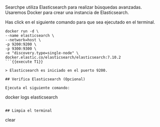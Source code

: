 Searchpe utiliza Elasticsearch para realizar búsquedas avanzadas. Usaremos Docker para crear una instancia de Elasticsearch.

Has click en el siguiente comando para que sea ejecutado en el terminal.

```
docker run -d \
--name elasticsearch \
--network=host \
-p 9200:9200 \
-p 9300:9300 \
-e "discovery.type=single-node" \
docker.elastic.co/elasticsearch/elasticsearch:7.10.2
```{{execute T1}}

> Elasticsearch es iniciado en el puerto 9200.

## Verifica Elasticsearch (Opcional)

Ejecuta el siguiente comando:

```
docker logs elasticsearch
```{{execute T1}}

## Limpia el terminal

```
clear
```{{execute T1}}